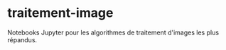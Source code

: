 # traitement-image
Notebooks Jupyter pour les algorithmes de traitement d'images les plus répandus.
